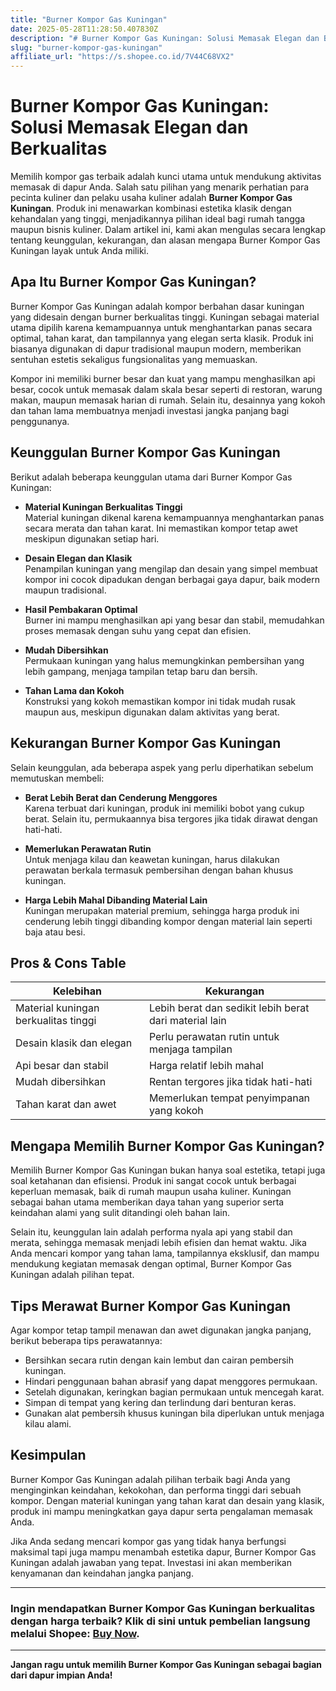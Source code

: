 ```yaml
---
title: "Burner Kompor Gas Kuningan"
date: 2025-05-28T11:28:50.407830Z
description: "# Burner Kompor Gas Kuningan: Solusi Memasak Elegan dan Berkualitas..."
slug: "burner-kompor-gas-kuningan"
affiliate_url: "https://s.shopee.co.id/7V44C68VX2"
---
```

# Burner Kompor Gas Kuningan: Solusi Memasak Elegan dan Berkualitas

Memilih kompor gas terbaik adalah kunci utama untuk mendukung aktivitas memasak di dapur Anda. Salah satu pilihan yang menarik perhatian para pecinta kuliner dan pelaku usaha kuliner adalah **Burner Kompor Gas Kuningan**. Produk ini menawarkan kombinasi estetika klasik dengan kehandalan yang tinggi, menjadikannya pilihan ideal bagi rumah tangga maupun bisnis kuliner. Dalam artikel ini, kami akan mengulas secara lengkap tentang keunggulan, kekurangan, dan alasan mengapa Burner Kompor Gas Kuningan layak untuk Anda miliki.

## Apa Itu Burner Kompor Gas Kuningan?

Burner Kompor Gas Kuningan adalah kompor berbahan dasar kuningan yang didesain dengan burner berkualitas tinggi. Kuningan sebagai material utama dipilih karena kemampuannya untuk menghantarkan panas secara optimal, tahan karat, dan tampilannya yang elegan serta klasik. Produk ini biasanya digunakan di dapur tradisional maupun modern, memberikan sentuhan estetis sekaligus fungsionalitas yang memuaskan.

Kompor ini memiliki burner besar dan kuat yang mampu menghasilkan api besar, cocok untuk memasak dalam skala besar seperti di restoran, warung makan, maupun memasak harian di rumah. Selain itu, desainnya yang kokoh dan tahan lama membuatnya menjadi investasi jangka panjang bagi penggunanya.

## Keunggulan Burner Kompor Gas Kuningan

Berikut adalah beberapa keunggulan utama dari Burner Kompor Gas Kuningan:

- **Material Kuningan Berkualitas Tinggi**  
  Material kuningan dikenal karena kemampuannya menghantarkan panas secara merata dan tahan karat. Ini memastikan kompor tetap awet meskipun digunakan setiap hari.

- **Desain Elegan dan Klasik**  
  Penampilan kuningan yang mengilap dan desain yang simpel membuat kompor ini cocok dipadukan dengan berbagai gaya dapur, baik modern maupun tradisional.

- **Hasil Pembakaran Optimal**  
  Burner ini mampu menghasilkan api yang besar dan stabil, memudahkan proses memasak dengan suhu yang cepat dan efisien.

- **Mudah Dibersihkan**  
  Permukaan kuningan yang halus memungkinkan pembersihan yang lebih gampang, menjaga tampilan tetap baru dan bersih.

- **Tahan Lama dan Kokoh**  
  Konstruksi yang kokoh memastikan kompor ini tidak mudah rusak maupun aus, meskipun digunakan dalam aktivitas yang berat.

## Kekurangan Burner Kompor Gas Kuningan

Selain keunggulan, ada beberapa aspek yang perlu diperhatikan sebelum memutuskan membeli:

- **Berat Lebih Berat dan Cenderung Menggores**  
  Karena terbuat dari kuningan, produk ini memiliki bobot yang cukup berat. Selain itu, permukaannya bisa tergores jika tidak dirawat dengan hati-hati.

- **Memerlukan Perawatan Rutin**  
  Untuk menjaga kilau dan keawetan kuningan, harus dilakukan perawatan berkala termasuk pembersihan dengan bahan khusus kuningan.

- **Harga Lebih Mahal Dibanding Material Lain**  
  Kuningan merupakan material premium, sehingga harga produk ini cenderung lebih tinggi dibanding kompor dengan material lain seperti baja atau besi.

## Pros & Cons Table

| **Kelebihan**                         | **Kekurangan**                        |
|--------------------------------------|-------------------------------------|
| Material kuningan berkualitas tinggi| Lebih berat dan sedikit lebih berat dari material lain |
| Desain klasik dan elegan           | Perlu perawatan rutin untuk menjaga tampilan |
| Api besar dan stabil                | Harga relatif lebih mahal         |
| Mudah dibersihkan                   | Rentan tergores jika tidak hati-hati |
| Tahan karat dan awet                | Memerlukan tempat penyimpanan yang kokoh |

## Mengapa Memilih Burner Kompor Gas Kuningan?

Memilih Burner Kompor Gas Kuningan bukan hanya soal estetika, tetapi juga soal ketahanan dan efisiensi. Produk ini sangat cocok untuk berbagai keperluan memasak, baik di rumah maupun usaha kuliner. Kuningan sebagai bahan utama memberikan daya tahan yang superior serta keindahan alami yang sulit ditandingi oleh bahan lain.

Selain itu, keunggulan lain adalah performa nyala api yang stabil dan merata, sehingga memasak menjadi lebih efisien dan hemat waktu. Jika Anda mencari kompor yang tahan lama, tampilannya eksklusif, dan mampu mendukung kegiatan memasak dengan optimal, Burner Kompor Gas Kuningan adalah pilihan tepat.

## Tips Merawat Burner Kompor Gas Kuningan

Agar kompor tetap tampil menawan dan awet digunakan jangka panjang, berikut beberapa tips perawatannya:

- Bersihkan secara rutin dengan kain lembut dan cairan pembersih kuningan.
- Hindari penggunaan bahan abrasif yang dapat menggores permukaan.
- Setelah digunakan, keringkan bagian permukaan untuk mencegah karat.
- Simpan di tempat yang kering dan terlindung dari benturan keras.
- Gunakan alat pembersih khusus kuningan bila diperlukan untuk menjaga kilau alami.

## Kesimpulan

Burner Kompor Gas Kuningan adalah pilihan terbaik bagi Anda yang menginginkan keindahan, kekokohan, dan performa tinggi dari sebuah kompor. Dengan material kuningan yang tahan karat dan desain yang klasik, produk ini mampu meningkatkan gaya dapur serta pengalaman memasak Anda.

Jika Anda sedang mencari kompor gas yang tidak hanya berfungsi maksimal tapi juga mampu menambah estetika dapur, Burner Kompor Gas Kuningan adalah jawaban yang tepat. Investasi ini akan memberikan kenyamanan dan keindahan jangka panjang.

---

### Ingin mendapatkan Burner Kompor Gas Kuningan berkualitas dengan harga terbaik? Klik di sini untuk pembelian langsung melalui Shopee: [Buy Now](https://s.shopee.co.id/7V44C68VX2).

---

**Jangan ragu untuk memilih Burner Kompor Gas Kuningan sebagai bagian dari dapur impian Anda!**